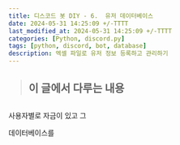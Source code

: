 ```yaml
---
title: 디스코드 봇 DIY - 6.  유저 데이터베이스
date: 2024-05-31 14:25:09 +/-TTTT
last_modified_at: 2024-05-31 14:25:09 +/-TTTT
categories: [Python, discord.py]
tags: [python, discord, bot, database]
description: 엑셀 파일로 유저 정보 등록하고 관리하기
---
```


> 이 글에서 다루는 내용
> - 

## 

사용자별로 자금이 있고 그

데이터베이스를 

